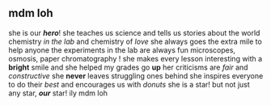 ## mdm loh ##
she is our **_hero_**!
she teaches us science and tells us stories about the world
chemistry _in the lab_ and chemistry of _love_
she always goes the extra mile to help anyone
the experiments in the lab are always fun
microscopes, osmosis, paper chromatography !
she makes every lesson interesting with a **bright** smile
and she helped my grades go **up**
her criticisms are _fair_ and _constructive_
she **never** leaves struggling ones behind
she inspires everyone to do their *best*
and encourages us with _donuts_
she is a star!
but not just any star, **_our_** star!
ily mdm loh
